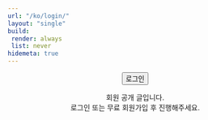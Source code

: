 ```yaml
---
url: "/ko/login/"
layout: "single"
build:
 render: always
 list: never
hidemeta: true
---
```


<div style="text-align: center;">
  <button id="login-btn" class="custom-button">로그인</button>

  <p>회원 공개 글입니다.<br>
  로그인 또는 무료 회원가입 후 진행해주세요.</p>
</div>

<!-- Netlify Identity widget -->
<script src="https://identity.netlify.com/v1/netlify-identity-widget.js"></script>
<script>
(function () {
  function sameOrigin(u) {
    try { return new URL(u, location.origin).origin === location.origin; }
    catch (e) { return false; }
  }

  // 로그인 후 돌아갈 목적지 기억
  function rememberReturn() {
    const qs = new URLSearchParams(location.search);
    let dest = qs.get('next') || qs.get('redirect');
    if (dest && !sameOrigin(dest)) dest = null; // 오픈 리다이렉트 방지

    if (!dest && document.referrer && sameOrigin(document.referrer)) {
      const ref = new URL(document.referrer);
      if (!/\/ko\/login\/|\/ko\/logout\//.test(ref.pathname)) dest = ref.href;
    }

    if (dest) sessionStorage.setItem('afterLogin', dest);
  }

  function pickDest() {
    return sessionStorage.getItem('afterLogin') || '/ko/';
  }

  function init() {
    const id = window.netlifyIdentity;
    if (!id) return;

    rememberReturn();

    // 위젯 열기
    const btn = document.getElementById('login-btn');
    if (btn) btn.addEventListener('click', function () { id.open('login'); });

    // 로그인 성공 → 토큰 갱신 → 위젯 닫기 → 목적지 이동
    id.on('login', function () {
      (id.refresh ? id.refresh() : Promise.resolve()).finally(function () {
        id.close();
        const dest = pickDest();
        sessionStorage.removeItem('afterLogin');
        location.replace(dest); // history에 로그인 페이지 남기지 않음
      });
    });

    // 로그아웃 → 현재 페이지 상태로 새로고침
    id.on('logout', function () { location.reload(); });

    id.init();
  }

  document.readyState === 'loading'
    ? document.addEventListener('DOMContentLoaded', init)
    : init();
})();
</script>
